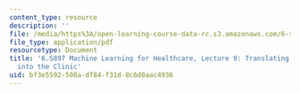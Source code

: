 ```yaml
---
content_type: resource
description: ''
file: /media/https%3A/open-learning-course-data-rc.s3.amazonaws.com/6-s897-machine-learning-for-healthcare-spring-2019/bf3e5592508adf84f31d8c6d0aac4936_MIT6_S897S19_lec9.pdf
file_type: application/pdf
resourcetype: Document
title: '6.S897 Machine Learning for Healthcare, Lecture 9: Translating Technology
  into the Clinic'
uid: bf3e5592-508a-df84-f31d-8c6d0aac4936
---
```


